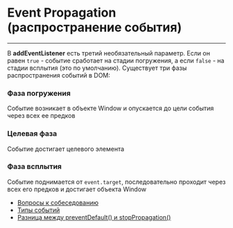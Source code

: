 # Event Propagation (распространение события)
____

В **addEventListener** есть третий необязательный параметр. Если он равен `true` - событие сработает на стадии погружения, а если `false` - на стадии всплытия (это по умолчанию). Существует три фазы распространения событий в DOM:

### Фаза погружения
Событие возникает в объекте Window и опускается до цели события через всех ее предков

### Целевая фаза
Событие достигает целевого элемента

### Фаза всплытия
Событие поднимается от `event.target`, последовательно проходит через всех его предков и достигает объекта Window

- [Вопросы к собеседованию](../../README.md)
- [Типы событий](./types.md)
- [Разница между preventDefault() и stopPropagation()](./preventDefaultStopPropagation.md)